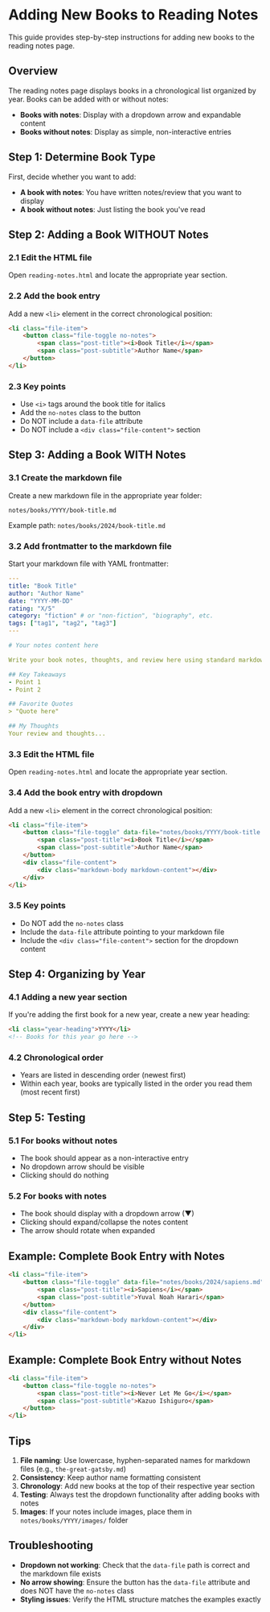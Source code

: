# Adding New Books to Reading Notes

This guide provides step-by-step instructions for adding new books to the reading notes page.

## Overview

The reading notes page displays books in a chronological list organized by year. Books can be added with or without notes:
- **Books with notes**: Display with a dropdown arrow and expandable content
- **Books without notes**: Display as simple, non-interactive entries

## Step 1: Determine Book Type

First, decide whether you want to add:
- **A book with notes**: You have written notes/review that you want to display
- **A book without notes**: Just listing the book you've read

## Step 2: Adding a Book WITHOUT Notes

### 2.1 Edit the HTML file
Open `reading-notes.html` and locate the appropriate year section.

### 2.2 Add the book entry
Add a new `<li>` element in the correct chronological position:

```html
<li class="file-item">
    <button class="file-toggle no-notes">
        <span class="post-title"><i>Book Title</i></span>
        <span class="post-subtitle">Author Name</span>
    </button>
</li>
```

### 2.3 Key points
- Use `<i>` tags around the book title for italics
- Add the `no-notes` class to the button
- Do NOT include a `data-file` attribute
- Do NOT include a `<div class="file-content">` section

## Step 3: Adding a Book WITH Notes

### 3.1 Create the markdown file
Create a new markdown file in the appropriate year folder:
```
notes/books/YYYY/book-title.md
```

Example path: `notes/books/2024/book-title.md`

### 3.2 Add frontmatter to the markdown file
Start your markdown file with YAML frontmatter:

```yaml
---
title: "Book Title"
author: "Author Name"
date: "YYYY-MM-DD"
rating: "X/5"
category: "fiction" # or "non-fiction", "biography", etc.
tags: ["tag1", "tag2", "tag3"]
---

# Your notes content here

Write your book notes, thoughts, and review here using standard markdown formatting.

## Key Takeaways
- Point 1
- Point 2

## Favorite Quotes
> "Quote here"

## My Thoughts
Your review and thoughts...
```

### 3.3 Edit the HTML file
Open `reading-notes.html` and locate the appropriate year section.

### 3.4 Add the book entry with dropdown
Add a new `<li>` element in the correct chronological position:

```html
<li class="file-item">
    <button class="file-toggle" data-file="notes/books/YYYY/book-title.md">
        <span class="post-title"><i>Book Title</i></span>
        <span class="post-subtitle">Author Name</span>
    </button>
    <div class="file-content">
        <div class="markdown-body markdown-content"></div>
    </div>
</li>
```

### 3.5 Key points
- Do NOT add the `no-notes` class
- Include the `data-file` attribute pointing to your markdown file
- Include the `<div class="file-content">` section for the dropdown content

## Step 4: Organizing by Year

### 4.1 Adding a new year section
If you're adding the first book for a new year, create a new year heading:

```html
<li class="year-heading">YYYY</li>
<!-- Books for this year go here -->
```

### 4.2 Chronological order
- Years are listed in descending order (newest first)
- Within each year, books are typically listed in the order you read them (most recent first)

## Step 5: Testing

### 5.1 For books without notes
- The book should appear as a non-interactive entry
- No dropdown arrow should be visible
- Clicking should do nothing

### 5.2 For books with notes
- The book should display with a dropdown arrow (▼)
- Clicking should expand/collapse the notes content
- The arrow should rotate when expanded

## Example: Complete Book Entry with Notes

```html
<li class="file-item">
    <button class="file-toggle" data-file="notes/books/2024/sapiens.md">
        <span class="post-title"><i>Sapiens</i></span>
        <span class="post-subtitle">Yuval Noah Harari</span>
    </button>
    <div class="file-content">
        <div class="markdown-body markdown-content"></div>
    </div>
</li>
```

## Example: Complete Book Entry without Notes

```html
<li class="file-item">
    <button class="file-toggle no-notes">
        <span class="post-title"><i>Never Let Me Go</i></span>
        <span class="post-subtitle">Kazuo Ishiguro</span>
    </button>
</li>
```

## Tips

1. **File naming**: Use lowercase, hyphen-separated names for markdown files (e.g., `the-great-gatsby.md`)
2. **Consistency**: Keep author name formatting consistent
3. **Chronology**: Add new books at the top of their respective year section
4. **Testing**: Always test the dropdown functionality after adding books with notes
5. **Images**: If your notes include images, place them in `notes/books/YYYY/images/` folder

## Troubleshooting

- **Dropdown not working**: Check that the `data-file` path is correct and the markdown file exists
- **No arrow showing**: Ensure the button has the `data-file` attribute and does NOT have the `no-notes` class
- **Styling issues**: Verify the HTML structure matches the examples exactly 